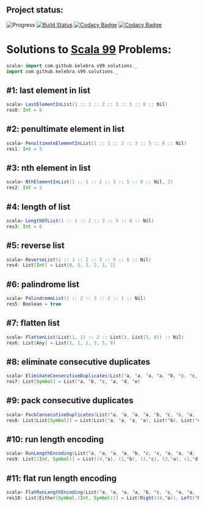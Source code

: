 ## Project status:
![Progress](http://progressed.io/bar/11?title=done) [![Build Status](https://travis-ci.org/kelebra/s-99.svg?branch=master)](https://travis-ci.org/kelebra/s-99) [![Codacy Badge](https://api.codacy.com/project/badge/Grade/1d6879f769b14cb6be581d36fe5f3897)](https://www.codacy.com/app/kelebra20/s-99?utm_source=github.com&amp;utm_medium=referral&amp;utm_content=kelebra/s-99&amp;utm_campaign=Badge_Grade) [![Codacy Badge](https://api.codacy.com/project/badge/Coverage/1d6879f769b14cb6be581d36fe5f3897)](https://www.codacy.com/app/kelebra20/s-99?utm_source=github.com&utm_medium=referral&utm_content=kelebra/s-99&utm_campaign=Badge_Coverage)
# Solutions to [Scala 99](http://aperiodic.net/phil/scala/s-99/) Problems:

```scala
scala> import com.github.kelebra.s99.solutions._
import com.github.kelebra.s99.solutions._
```
      

## #1: last element in list
```scala
scala> LastElementInList(1 :: 1 :: 2 :: 3 :: 5 :: 8 :: Nil)
res0: Int = 8
```
           
## #2: penultimate element in list
```scala
scala> PenultimateElementInList(1 :: 1 :: 2 :: 3 :: 5 :: 8 :: Nil)
res1: Int = 5
```
           
## #3: nth element in list
```scala
scala> NthElementInList(1 :: 1 :: 2 :: 3 :: 5 :: 8 :: Nil, 2)
res2: Int = 2
```
           
## #4: length of list
```scala
scala> LengthOfList(1 :: 1 :: 2 :: 3 :: 5 :: 8 :: Nil)
res3: Int = 6
```
           
## #5: reverse list
```scala
scala> ReverseList(1 :: 1 :: 2 :: 3 :: 5 :: 8 :: Nil)
res4: List[Int] = List(8, 5, 3, 2, 1, 1)
```
           
## #6: palindrome list
```scala
scala> PalindromeList(1 :: 2 :: 3 :: 2 :: 1 :: Nil)
res5: Boolean = true
```
           
## #7: flatten list
```scala
scala> FlattenList(List(1, 1) :: 2 :: List(3, List(5, 8)) :: Nil)
res6: List[Any] = List(1, 1, 2, 3, 5, 8)
```
           
## #8: eliminate consecutive duplicates
```scala
scala> EliminateConsecutiveDuplicates(List('a, 'a, 'a, 'a, 'b, 'c, 'c, 'a, 'a, 'd, 'e, 'e, 'e, 'e))
res7: List[Symbol] = List('a, 'b, 'c, 'a, 'd, 'e)
```
           
## #9: pack consecutive duplicates
```scala
scala> PackConsecutiveDuplicates(List('a, 'a, 'a, 'a, 'b, 'c, 'c, 'a, 'a, 'd, 'e, 'e, 'e, 'e))
res8: List[List[Symbol]] = List(List('a, 'a, 'a, 'a), List('b), List('c, 'c), List('a, 'a), List('d), List('e, 'e, 'e, 'e))
```
           
## #10: run length encoding
```scala
scala> RunLengthEncoding(List('a, 'a, 'a, 'a, 'b, 'c, 'c, 'a, 'a, 'd, 'e, 'e, 'e, 'e))
res9: List[(Int, Symbol)] = List((4,'a), (1,'b), (2,'c), (2,'a), (1,'d), (4,'e))
```
           
## #11: flat run length encoding
```scala
scala> FlatRunLengthEncoding(List('a, 'a, 'a, 'a, 'b, 'c, 'c, 'a, 'a, 'd, 'e, 'e, 'e, 'e))
res10: List[Either[Symbol,(Int, Symbol)]] = List(Right((4,'a)), Left('b), Right((2,'c)), Right((2,'a)), Left('d), Right((4,'e)))
```
           
